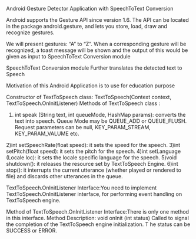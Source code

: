 Android Gesture Detector Application with SpeechToText Conversion

Android supports the Gesture API since version 1.6. The API can be located in the package android.gesture, and lets you store, load, draw and recognize gestures. 

We will present gestures: “A” to “Z”. When a corresponding gesture will be recognized, a toast message will be shown and the output of this would be given as input to SpeechToText Conversion module 

SpeechToText Conversion module Further translates the detected text to Speech

Motivation of this Android Application is to use for education purpose



Constructor of TextToSpeech class:  TextToSpeech(Context context, TextToSpeech.OnInitListener)
Methods of TextToSpeech class : 
  1) int speak (String text, int queueMode, HashMap params):
  converts the text into speech. Queue Mode may be QUEUE_ADD or QUEUE_FLUSH. 
  Request parameters can be null, KEY_PARAM_STREAM, KEY_PARAM_VALUME etc.
  
  2)int setSpeechRate(float speed):	it sets the speed for the speech.
  3)int setPitch(float speed):	it sets the pitch for the speech.
  4)int setLanguage (Locale loc):	it sets the locale specific language for the speech.
  5)void shutdown():	it releases the resource set by TextToSpeech Engine.
  6)int stop():	it interrupts the current utterance (whether played or rendered to file) and discards other utterances in the queue.

 
TextToSpeech.OnInitListener Interface:You need to implement TextToSpeech.OnInitListener interface, for performing event handling on TextToSpeech engine.

Method of TextToSpeech.OnInitListener Interface:There is only one method in this interface.
Method	Description:
void onInit (int status)	Called to signal the completion of the TextToSpeech engine initialization. T
he status can be SUCCESS or ERROR.
  
